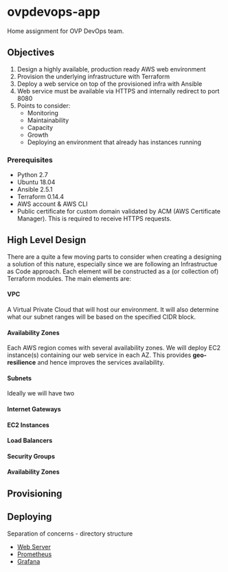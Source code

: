 # ovpdevops-app
Home assignment for OVP DevOps team.
## Objectives
1. Design a highly available, production ready AWS web environment
2. Provision the underlying infrastructure with Terraform
3. Deploy a web service on top of the provisioned infra with Ansible
4. Web service must be available via HTTPS and internally redirect to port 8080
5. Points to consider:
   - Monitoring
   - Maintainability
   - Capacity
   - Growth
   - Deploying an environment that already has instances running

### Prerequisites
- Python 2.7
- Ubuntu 18.04
- Ansible 2.5.1
-	Terraform 0.14.4
-	AWS account & AWS CLI
-	Public certificate for custom domain validated by ACM (AWS Certificate Manager). This is required to receive HTTPS requests.

## High Level Design
There are a quite a few moving parts to consider when creating a designing a solution of this nature, especially since we are following an Infrastructue as Code approach.
Each element will be constructed as a (or collection of) Terraform modules. The main elements are:
#### VPC
A Virtual Private Cloud that will host our environment. It will also determine what our subnet ranges will be based on the specified CIDR block.

#### Availability Zones
Each AWS region comes with several availability zones. We will deploy EC2 instance(s) containing our web service in each AZ. This provides **geo-resilience** and hence improves the services availability.

#### Subnets
Ideally we will have two

#### Internet Gateways
#### EC2 Instances
#### Load Balancers
#### Security Groups
#### Availability Zones

## Provisioning

## Deploying


Separation of concerns - directory structure

- [Web Server](https://www.ovpdevops.xyz)
- [Prometheus](http://3.129.24.35:9090)
- [Grafana](http://3.129.24.35:3000)
